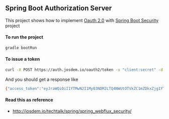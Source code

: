 Spring Boot Authorization Server
----------------------------

This project shows how to implement [Oauth 2.0](https://oauth.net/2/) with [Spring Boot Security](https://docs.spring.io/spring-security/reference/index.html) project

#### To run the project

```bash
gradle bootRun
```

#### To issue a token
```bash
curl -X POST https://auth.josdem.io/oauth2/token -u "client:secret" -d "grant_type=client_credentials" -d "scope=read"
```

And you should get a response like

```bash
{"access_token":"eyJraWQiOiI1YTMwN2I1My03NDM2LTQ4NWUtOTVkZC1mZDkxZjg1YTZmNDkiLCJhbGciOiJSUzI1NiJ9.eyJzdWIiOiJjbGllbnQiLCJhdWQiOiJjbGllbnQiLCJuYmYiOjE2OTM2MDA1MDUsInNjb3BlIjpbIndyaXRlIl0sImlzcyI6Imh0dHA6Ly9sb2NhbGhvc3Q6OTAwMC8iLCJleHAiOjE2OTM2MDA4MDUsImlhdCI6MTY5MzYwMDUwNX0.UsEfCzgaFaix2vxcw4sqobs2ChkvCI-DP1vP7t9uHQXEEhgyhOm6gWEci6PdZa0yoqUW6Yg25YZ03m5rzcolL6CADWSP2tJ4WvPNU4wvRosNTKU94j3Scbbp1M8SBpFQsOdxApMN7W11EULeafIBad_XiuQvrEJHbxowdyDimVSPZQwlh1mamszuU3hVBnhJF_0YceBDtttSfkIvreqq6d7BuPVCJWOjdHwXTGRpi5V8AUqzoJIiAR8-3Z4SrxKJUah5GOgOm4OqZyTO31paE50wphKPq9VT0_cWRM36B7cve6_hXG5qhEaYLu3G-vzk-mBQgECkk-YqEEy_dCmi5Q","scope":"write","token_type":"Bearer","expires_in":299}
```

#### Read this as reference

* http://josdem.io/techtalk/spring/spring_webflux_security/

